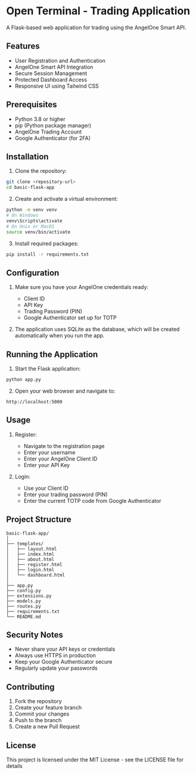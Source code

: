 # Open Terminal - Trading Application

A Flask-based web application for trading using the AngelOne Smart API.

## Features

- User Registration and Authentication
- AngelOne Smart API Integration
- Secure Session Management
- Protected Dashboard Access
- Responsive UI using Tailwind CSS

## Prerequisites

- Python 3.8 or higher
- pip (Python package manager)
- AngelOne Trading Account
- Google Authenticator (for 2FA)

## Installation

1. Clone the repository:
```bash
git clone <repository-url>
cd basic-flask-app
```

2. Create and activate a virtual environment:
```bash
python -m venv venv
# On Windows
venv\Scripts\activate
# On Unix or MacOS
source venv/bin/activate
```

3. Install required packages:
```bash
pip install -r requirements.txt
```

## Configuration

1. Make sure you have your AngelOne credentials ready:
   - Client ID
   - API Key
   - Trading Password (PIN)
   - Google Authenticator set up for TOTP

2. The application uses SQLite as the database, which will be created automatically when you run the app.

## Running the Application

1. Start the Flask application:
```bash
python app.py
```

2. Open your web browser and navigate to:
```
http://localhost:5000
```

## Usage

1. Register:
   - Navigate to the registration page
   - Enter your username
   - Enter your AngelOne Client ID
   - Enter your API Key

2. Login:
   - Use your Client ID
   - Enter your trading password (PIN)
   - Enter the current TOTP code from Google Authenticator

## Project Structure

```
basic-flask-app/
│
├── templates/
│   ├── layout.html
│   ├── index.html
│   ├── about.html
│   ├── register.html
│   ├── login.html
│   └── dashboard.html
│
├── app.py
├── config.py
├── extensions.py
├── models.py
├── routes.py
├── requirements.txt
└── README.md
```

## Security Notes

- Never share your API keys or credentials
- Always use HTTPS in production
- Keep your Google Authenticator secure
- Regularly update your passwords

## Contributing

1. Fork the repository
2. Create your feature branch
3. Commit your changes
4. Push to the branch
5. Create a new Pull Request

## License

This project is licensed under the MIT License - see the LICENSE file for details